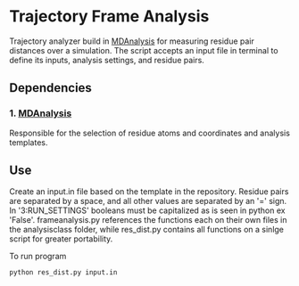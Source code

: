 # Trajectory Frame Analysis
Trajectory analyzer build in [MDAnalysis](https://www.mdanalysis.org) for measuring residue pair distances over a simulation. The script accepts an input file in terminal to define its inputs, analysis settings, and residue pairs. 
## Dependencies
### 1. [MDAnalysis](https://www.mdanalysis.org/pages/installation_quick_start/)
Responsible for the selection of residue atoms and coordinates and analysis templates.

## Use
Create an input.in file based on the template in the repository. Residue pairs are separated by a space, and all other values are separated by an '=' sign. In '3:RUN_SETTINGS' booleans must be capitalized as is seen in python ex 'False'. frameanalysis.py references the functions each on their own files in the analysisclass folder, while res_dist.py contains all functions on a sinlge script for greater portability.

To run program
```bash
python res_dist.py input.in
```
